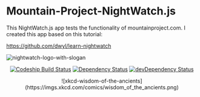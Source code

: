 # Mountain-Project-NightWatch.js
This NightWatch.js app tests the functionality of mountainproject.com. I created this app based on this tutorial:

https://github.com/dwyl/learn-nightwatch

![nightwatch-logo-with-slogan](https://cloud.githubusercontent.com/assets/194400/16045809/099207e2-3242-11e6-99d4-99b227d7a38a.png)

<div align="center">

[![Codeship Build Status](https://img.shields.io/codeship/d9151e40-1473-0134-47e0-12348d1f3442.svg?style=flat-square)](https://codeship.com/projects/157818)
[![Dependency Status](https://img.shields.io/david/dwyl/learn-nightwatch.svg?style=flat-square)](https://david-dm.org/dwyl/learn-nightwatch)
[![devDependency Status](https://img.shields.io/david/dev/dwyl/learn-nightwatch.svg?style=flat-square)](https://david-dm.org/dwyl/learn-nightwatch#info=devDependencies)
</div>

<div align="center">
![xkcd-wisdom-of-the-ancients](https://imgs.xkcd.com/comics/wisdom_of_the_ancients.png)
</div>



